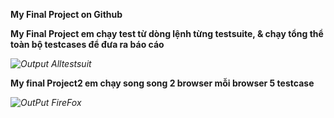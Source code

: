 **My Final Project on Github**

**My Final Project em chạy test từ dòng lệnh từng testsuite, & chạy tổng thể toàn bộ testcases để đưa ra báo cáo**

*![Output Alltestsuit](https://user-images.githubusercontent.com/83066425/115892544-72e0be80-a481-11eb-8d19-c1eca4ac649b.png)*

**My final Project2 em chạy song song 2 browser mỗi browser 5 testcase**


*![OutPut FireFox](https://user-images.githubusercontent.com/83066425/115894846-ef749c80-a483-11eb-9c9c-ef7ebe703430.png)*


